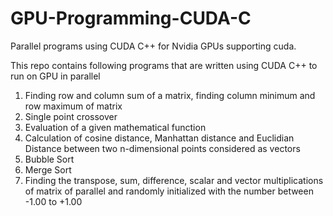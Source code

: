 # GPU-Programming-CUDA-C
Parallel programs using CUDA C++ for Nvidia GPUs supporting cuda. 

This repo contains following programs that are written using CUDA C++ to run on GPU in parallel

1. Finding row and column sum of a matrix, finding column minimum and row maximum of matrix
2. Single point crossover
3. Evaluation of a given mathematical function
4. Calculation of cosine distance, Manhattan distance and Euclidian Distance between two n-dimensional points considered as vectors
5. Bubble Sort
6. Merge Sort
7. Finding the transpose, sum, difference, scalar and vector multiplications of matrix of parallel and randomly initialized with the number between -1.00 to +1.00
